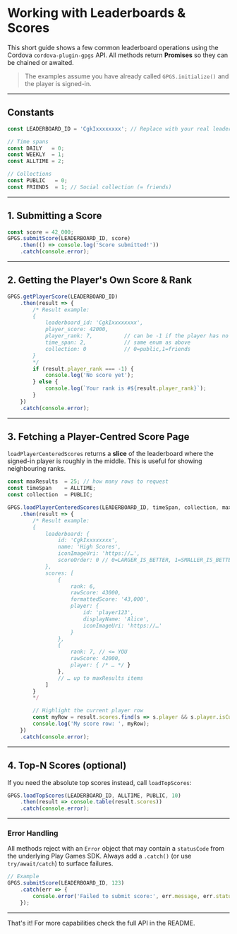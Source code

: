 # Working with Leaderboards & Scores

This short guide shows a few common leaderboard operations using the Cordova `cordova-plugin-gpgs` API. All methods return **Promises** so they can be chained or awaited.

> The examples assume you have already called `GPGS.initialize()` and the player is signed-in.

---

## Constants

```javascript
const LEADERBOARD_ID = 'CgkIxxxxxxxx'; // Replace with your real leaderboard id

// Time spans
const DAILY   = 0;
const WEEKLY  = 1;
const ALLTIME = 2;

// Collections
const PUBLIC   = 0;
const FRIENDS  = 1; // Social collection (= friends)
```

---

## 1. Submitting a Score

```javascript
const score = 42_000;
GPGS.submitScore(LEADERBOARD_ID, score)
    .then(() => console.log('Score submitted!'))
    .catch(console.error);
```

---

## 2. Getting the Player's Own Score & Rank

```javascript
GPGS.getPlayerScore(LEADERBOARD_ID)
    .then(result => {
        /* Result example:
        {
            leaderboard_id: 'CgkIxxxxxxxx',
            player_score: 42000,
            player_rank: 7,          // can be -1 if the player has no score yet
            time_span: 2,            // same enum as above
            collection: 0            // 0=public,1=friends
        }
        */
        if (result.player_rank === -1) {
            console.log('No score yet');
        } else {
            console.log(`Your rank is #${result.player_rank}`);
        }
    })
    .catch(console.error);
```

---

## 3. Fetching a Player-Centred Score Page

`loadPlayerCenteredScores` returns a **slice** of the leaderboard where the signed-in player is roughly in the middle. This is useful for showing neighbouring ranks.

```javascript
const maxResults  = 25; // how many rows to request
const timeSpan    = ALLTIME;
const collection  = PUBLIC;

GPGS.loadPlayerCenteredScores(LEADERBOARD_ID, timeSpan, collection, maxResults)
    .then(result => {
        /* Result example:
        {
            leaderboard: {
                id: 'CgkIxxxxxxxx',
                name: 'High Scores',
                iconImageUri: 'https://…',
                scoreOrder: 0 // 0=LARGER_IS_BETTER, 1=SMALLER_IS_BETTER
            },
            scores: [
                {
                    rank: 6,
                    rawScore: 43000,
                    formattedScore: '43,000',
                    player: {
                        id: 'player123',
                        displayName: 'Alice',
                        iconImageUri: 'https://…'
                    }
                },
                {
                    rank: 7, // <= YOU
                    rawScore: 42000,
                    player: { /* … */ }
                },
                // … up to maxResults items
            ]
        }
        */

        // Highlight the current player row
        const myRow = result.scores.find(s => s.player && s.player.isCurrentPlayer);
        console.log('My score row: ', myRow);
    })
    .catch(console.error);
```

---

## 4. Top-N Scores (optional)

If you need the absolute top scores instead, call `loadTopScores`:

```javascript
GPGS.loadTopScores(LEADERBOARD_ID, ALLTIME, PUBLIC, 10)
    .then(result => console.table(result.scores))
    .catch(console.error);
```

---

### Error Handling

All methods reject with an `Error` object that may contain a `statusCode` from the underlying Play Games SDK. Always add a `.catch()` (or use `try/await/catch`) to surface failures.

```javascript
// Example
GPGS.submitScore(LEADERBOARD_ID, 123)
    .catch(err => {
        console.error('Failed to submit score:', err.message, err.statusCode);
    });
```

---

That's it! For more capabilities check the full API in the README. 